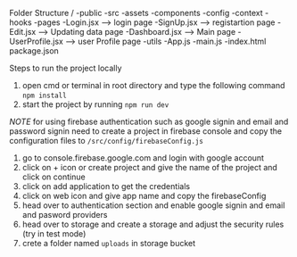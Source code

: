 Folder Structure
    /
        -public
        -src
            -assets
            -components
            -config
            -context
            -hooks
            -pages
                -Login.jsx --> login page
                -SignUp.jsx --> registartion page
                -Edit.jsx --> Updating data page
                -Dashboard.jsx --> Main page
                -UserProfile.jsx --> user Profile page
            -utils
            -App.js
            -main.js
        -index.html
        package.json

Steps  to run the project locally

1. open cmd or terminal in root directory and type the following command `npm install`
2. start the project by running `npm run dev`


*NOTE*
 for using firebase authentication such as google signin and email and password signin need to create a project in firebase console and copy the configuration files to `/src/config/firebaseConfig.js`

 1. go to console.firebase.google.com and login with google account
 2. click on + icon or create project and give the name of the project and click on continue
 3. click on add application to get the credentials
 4. click on web icon and give app name and copy the firebaseConfig 
 5. head over to authentication section and enable google signin and email and pasword providers
 6. head over to storage and create a storage and adjust the security rules (try in test mode)
 7. crete a folder named `uploads` in storage bucket 
